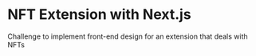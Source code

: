 # NFT Extension with Next.js

Challenge to implement front-end design for an extension that deals with NFTs
